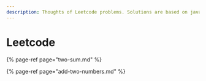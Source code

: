 ```yaml
---
description: Thoughts of Leetcode problems. Solutions are based on java.
---
```


# Leetcode

{% page-ref page="two-sum.md" %}

{% page-ref page="add-two-numbers.md" %}

